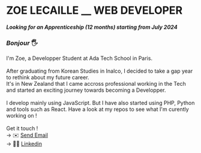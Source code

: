 # ZOE LECAILLE __ WEB DEVELOPER
<strong><em>Looking for an Apprenticeship (12 months) starting from July 2024</em></strong>

### <em>Bonjour</em> 🖐️
I'm Zoe, a Developper Student at Ada Tech School in Paris.<br>
<br>
After graduating from Korean Studies in Inalco, I decided to take a gap year to rethink about my future career. <br>
It's in New Zealand that I came accross professional working in the Tech and started an exciting journey towards becoming a Developper. <br>
<br>
I develop mainly using JavaScript. But I have also started using PHP, Python and tools such as React. Have a look at my repos to see what I'm curently working on !
<br>
<br>
Get it touch !
<br>
→ ✉️ <a href="mailto:zoennts@gmail.com">Send Email</a>
<br>
→ 👩‍💻 <a href="https://www.linkedin.com/in/zoe-lecaille/">Linkedin</a>

